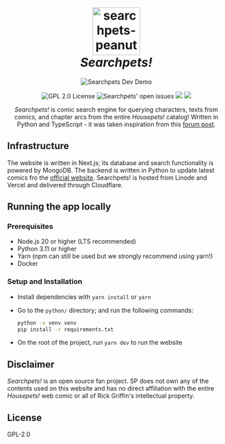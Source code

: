 <h1 align="center">
  <img width="110" alt="searchpets-peanut-transparent" src="https://user-images.githubusercontent.com/94678583/170873665-9d07cb32-abb9-45b6-8aea-8e361da84bd7.png">
  <br>
  <em>Searchpets!</em>
</h1>
<p align="center">
  <img src="https://user-images.githubusercontent.com/94678583/192121601-8083d9a5-a607-4201-8db1-d15369e240b7.png" alt="Searchpets Dev Demo">
</p>
<p align="center">
  <img src="https://img.shields.io/github/license/foosky-labs/searchpets?style=flat" alt="GPL 2.0 License" />
  <img src="https://img.shields.io/github/issues/foosky-labs/searchpets?style=flat" alt="Searchpets' open issues" />
  <img src="https://img.shields.io/github/last-commit/foosky-labs/searchpets" />
  <img src="https://img.shields.io/github/contributors/foosky-labs/searchpets" />
</p>
<p align="center">
<em>Searchpets!</em> is comic search engine for querying characters, texts from comics, and chapter arcs from the entire <em>Housepets!</em> catalog! Written in Python and TypeScript - it was taken inspiration from this <a href="https://www.housepetscomic.com/forums/viewtopic.php?f=13&t=5434&p=938783&hilit=search+engine#p938783">forum post</a>.
</p>

## Infrastructure

The website is written in Next.js; its database and search functionality is powered
 by MongoDB. The backend is written in Python to update latest comics fro
  the [official website](https://www.housepetscomic.com).
Searchpets! is hosted from Linode and Vercel and delivered through Cloudflare.

## Running the app locally

### Prerequisites

- Node.js 20 or higher (LTS recommended)
- Python 3.11 or higher
- Yarn (npm can still be used but we strongly recommend using
  yarn!)
- Docker

### Setup and Installation

- Install dependencies with `yarn install` or `yarn`
- Go to the `python/` directory; and run the following commands:

  ```sh
  python -v venv venv
  pip install -r requirements.txt
  ```

- On the root of the project, run `yarn dev` to run the website

## Disclaimer

_Searchpets!_ is an open source fan project. SP does not own any of the
contents used on this website and has no direct affiliation with the entire
_Housepets!_ web comic or all of Rick Griffin's intellectual property.

## License

GPL-2.0
